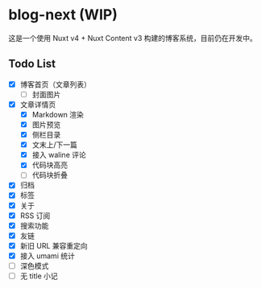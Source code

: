 # blog-next (WIP)

这是一个使用 Nuxt v4 + Nuxt Content v3 构建的博客系统，目前仍在开发中。

## Todo List

- [x] 博客首页（文章列表）
    - [ ] 封面图片
- [x] 文章详情页
    - [x] Markdown 渲染
    - [x] 图片预览
    - [x] 侧栏目录
    - [x] 文末上/下一篇
    - [x] 接入 waline 评论
    - [x] 代码块高亮
    - [ ] 代码块折叠
- [x] 归档
- [x] 标签
- [x] 关于
- [x] RSS 订阅
- [x] 搜索功能
- [x] 友链
- [x] 新旧 URL 兼容重定向
- [x] 接入 umami 统计
- [ ] 深色模式
- [ ] 无 title 小记
